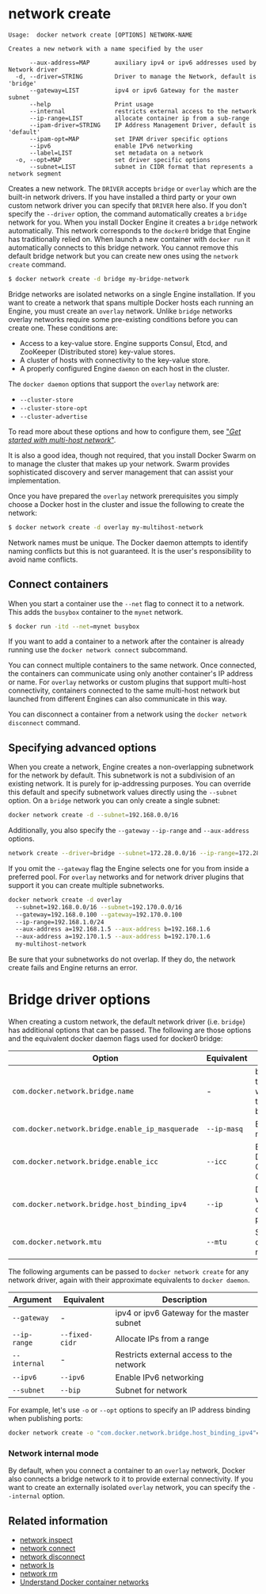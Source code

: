 <!--[metadata]>
+++
title = "network create"
description = "The network create command description and usage"
keywords = ["network, create"]
[menu.main]
parent = "smn_cli"
+++
<![end-metadata]-->

# network create

    Usage:  docker network create [OPTIONS] NETWORK-NAME

    Creates a new network with a name specified by the user

          --aux-address=MAP       auxiliary ipv4 or ipv6 addresses used by Network driver
      -d, --driver=STRING         Driver to manage the Network, default is 'bridge'
          --gateway=LIST          ipv4 or ipv6 Gateway for the master subnet
          --help                  Print usage
          --internal              restricts external access to the network
          --ip-range=LIST         allocate container ip from a sub-range
          --ipam-driver=STRING    IP Address Management Driver, default is 'default'
          --ipam-opt=MAP          set IPAM driver specific options
          --ipv6                  enable IPv6 networking
          --label=LIST            set metadata on a network
      -o, --opt=MAP               set driver specific options
          --subnet=LIST           subnet in CIDR format that represents a network segment

Creates a new network. The `DRIVER` accepts `bridge` or `overlay` which are the
built-in network drivers. If you have installed a third party or your own custom
network driver you can specify that `DRIVER` here also. If you don't specify the
`--driver` option, the command automatically creates a `bridge` network for you.
When you install Docker Engine it creates a `bridge` network automatically. This
network corresponds to the `docker0` bridge that Engine has traditionally relied
on. When launch a new container with  `docker run` it automatically connects to
this bridge network. You cannot remove this default bridge network but you can
create new ones using the `network create` command.

```bash
$ docker network create -d bridge my-bridge-network
```

Bridge networks are isolated networks on a single Engine installation. If you
want to create a network that spans multiple Docker hosts each running an
Engine, you must create an `overlay` network. Unlike `bridge` networks overlay
networks require some pre-existing conditions before you can create one. These
conditions are:

* Access to a key-value store. Engine supports Consul, Etcd, and ZooKeeper (Distributed store) key-value stores.
* A cluster of hosts with connectivity to the key-value store.
* A properly configured Engine `daemon` on each host in the cluster.

The `docker daemon` options that support the `overlay` network are:

* `--cluster-store`
* `--cluster-store-opt`
* `--cluster-advertise`

To read more about these options and how to configure them, see ["*Get started
with multi-host network*"](../../userguide/networking/get-started-overlay.md).

It is also a good idea, though not required, that you install Docker Swarm on to
manage the cluster that makes up your network. Swarm provides sophisticated
discovery and server management that can assist your implementation.

Once you have prepared the `overlay` network prerequisites you simply choose a
Docker host in the cluster and issue the following to create the network:

```bash
$ docker network create -d overlay my-multihost-network
```

Network names must be unique. The Docker daemon attempts to identify naming
conflicts but this is not guaranteed. It is the user's responsibility to avoid
name conflicts.

## Connect containers

When you start a container use the `--net` flag to connect it to a network.
This adds the `busybox` container to the `mynet` network.

```bash
$ docker run -itd --net=mynet busybox
```

If you want to add a container to a network after the container is already
running use the `docker network connect` subcommand.

You can connect multiple containers to the same network. Once connected, the
containers can communicate using only another container's IP address or name.
For `overlay` networks or custom plugins that support multi-host connectivity,
containers connected to the same multi-host network but launched from different
Engines can also communicate in this way.

You can disconnect a container from a network using the `docker network
disconnect` command.

## Specifying advanced options

When you create a network, Engine creates a non-overlapping subnetwork for the network by default. This subnetwork is not a subdivision of an existing network. It is purely for ip-addressing purposes. You can override this default and specify subnetwork values directly using the `--subnet` option. On a `bridge` network you can only create a single subnet:

```bash
docker network create -d --subnet=192.168.0.0/16
```
Additionally, you also specify the `--gateway` `--ip-range` and `--aux-address` options.

```bash
network create --driver=bridge --subnet=172.28.0.0/16 --ip-range=172.28.5.0/24 --gateway=172.28.5.254 br0
```

If you omit the `--gateway` flag the Engine selects one for you from inside a
preferred pool. For `overlay` networks and for network driver plugins that
support it you can create multiple subnetworks.

```bash
docker network create -d overlay
  --subnet=192.168.0.0/16 --subnet=192.170.0.0/16
  --gateway=192.168.0.100 --gateway=192.170.0.100
  --ip-range=192.168.1.0/24
  --aux-address a=192.168.1.5 --aux-address b=192.168.1.6
  --aux-address a=192.170.1.5 --aux-address b=192.170.1.6
  my-multihost-network
```
Be sure that your subnetworks do not overlap. If they do, the network create fails and Engine returns an error.

# Bridge driver options

When creating a custom network, the default network driver (i.e. `bridge`) has additional options that can be passed.
The following are those options and the equivalent docker daemon flags used for docker0 bridge:

| Option                                           | Equivalent  | Description                                           |
|--------------------------------------------------|-------------|-------------------------------------------------------|
| `com.docker.network.bridge.name`                 | -           | bridge name to be used when creating the Linux bridge |
| `com.docker.network.bridge.enable_ip_masquerade` | `--ip-masq` | Enable IP masquerading                                |
| `com.docker.network.bridge.enable_icc`           | `--icc`     | Enable or Disable Inter Container Connectivity        |
| `com.docker.network.bridge.host_binding_ipv4`    | `--ip`      | Default IP when binding container ports               |
| `com.docker.network.mtu`                         | `--mtu`     | Set the containers network MTU                        |

The following arguments can be passed to `docker network create` for any network driver, again with their approximate
equivalents to `docker daemon`.

| Argument     | Equivalent     | Description                                |
|--------------|----------------|--------------------------------------------|
| `--gateway`  | -              | ipv4 or ipv6 Gateway for the master subnet |
| `--ip-range` | `--fixed-cidr` | Allocate IPs from a range                  |
| `--internal` | -              | Restricts external access to the network   |
| `--ipv6`     | `--ipv6`       | Enable IPv6 networking                     |
| `--subnet`   | `--bip`        | Subnet for network                         |

For example, let's use `-o` or `--opt` options to specify an IP address binding when publishing ports:

```bash
docker network create -o "com.docker.network.bridge.host_binding_ipv4"="172.19.0.1" simple-network
```

### Network internal mode

By default, when you connect a container to an `overlay` network, Docker also connects a bridge network to it to provide external connectivity.
If you want to create an externally isolated `overlay` network, you can specify the `--internal` option.

## Related information

* [network inspect](network_inspect.md)
* [network connect](network_connect.md)
* [network disconnect](network_disconnect.md)
* [network ls](network_ls.md)
* [network rm](network_rm.md)
* [Understand Docker container networks](../../userguide/networking/dockernetworks.md)
